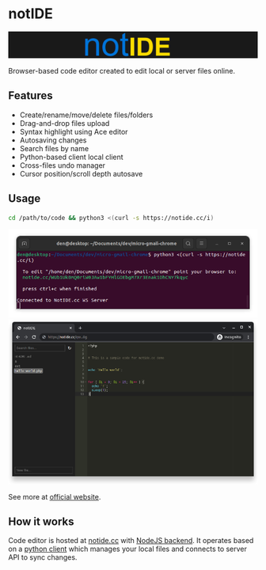 # notIDE

[![notIDE](/web/logo.png)](https://notide.cc/)

Browser-based code editor created to edit local or server files online.

## Features
- Create/rename/move/delete files/folders
- Drag-and-drop files upload
- Syntax highlight using Ace editor
- Autosaving changes
- Search files by name
- Python-based client local client
- Cross-files undo manager
- Cursor position/scroll depth autosave

## Usage
```bash
cd /path/to/code && python3 <(curl -s https://notide.cc/i)
```

![not IDE demo](/web/example-terminal.png)
![not IDE demo](/web/demo.png)

See more at [official website](https://notide.cc/).

## How it works
Code editor is hosted at [notide.cc](https://notide.cc) with [NodeJS backend](/ws/).
It operates based on a [python client](/local/client2.py) which manages your local files
and connects to server API to sync changes.
